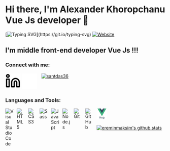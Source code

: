 # Hi there, I'm Alexander Khoropchanu Vue Js developer  👋

[![Typing SVG](https://readme-typing-svg.herokuapp.com?size=24&width=600&lines=Welcome+👋+to+my+gitHub+profile!)](https://git.io/typing-svg)
[![Website](https://img.shields.io/website?label=linkedin&style=for-the-badge&url=https%3A%2F%2Fcodestackr.com)](https://www.linkedin.com/in/alexander-horopchanu-2bb394210/)


## I'm middle front-end developer Vue Js !!!

[//]: # (- 🔭 Check out my VS Code course: [Become A VS Code SuperHero!][course]!)

[//]: # (- 🌱 I’m currently learning everything 🤣)

[//]: # (- 👯 I’m looking to collaborate with other content creators)

[//]: # (- 🥅 2022 Goals: Learn more about web3)

[//]: # (- ⚡ Fun fact: I love to draw and play guitar / drums)

[//]: # (- 😻 Check out the NFT collection I created: )

### Connect with me:

[![website](./img/linkedin-light.svg)](https://www.linkedin.com/in/alexander-horopchanu-2bb394210#gh-light-mode-only)
[![website](./img/linkedin-dark.svg)](https://www.linkedin.com/in/alexander-horopchanu-2bb394210#gh-dark-mode-only)
<a href="https://t.me/sparcoff" target="blank"><img align="top" src="https://cdn4.iconfinder.com/data/icons/socialcones/508/Telegram-512.png" alt="santdas36" height="25" width="25" style="margin-left: 10px" /></a>
### Languages and Tools:

<img align="left" alt="Visual Studio Code" width="26px" src="https://cdn.jsdelivr.net/gh/devicons/devicon/icons/vscode/vscode-original.svg" style="padding-right:10px;" />
<img align="left" alt="HTML5" width="26px" src="https://cdn.jsdelivr.net/gh/devicons/devicon/icons/html5/html5-original.svg" style="padding-right:10px;" />
<img align="left" alt="CSS3" width="26px" src="https://cdn.jsdelivr.net/gh/devicons/devicon/icons/css3/css3-original.svg" style="padding-right:10px;" />
<img align="left" alt="Sass" width="26px" src="https://cdn.jsdelivr.net/gh/devicons/devicon/icons/sass/sass-original.svg" style="padding-right:10px;" />
<img align="left" alt="JavaScript" width="26px" src="https://cdn.jsdelivr.net/gh/devicons/devicon/icons/javascript/javascript-original.svg" style="padding-right:10px;" />
<img align="left" alt="Node.js" width="26px" src="https://cdn.jsdelivr.net/gh/devicons/devicon/icons/nodejs/nodejs-original.svg" style="padding-right:10px;" />
<img align="left" alt="Git" width="26px" src="https://cdn.jsdelivr.net/gh/devicons/devicon/icons/git/git-original.svg" style="padding-right:10px;" />
<a href="https://github.com/Horopchanu" target="_blank"><img align="left" alt="GitHub" width="26px" src="https://user-images.githubusercontent.com/3369400/139447912-e0f43f33-6d9f-45f8-be46-2df5bbc91289.png" style="padding-right:10px;" /></a>
<a href="https://vuejs.org/" target="_blank"> <img src="https://raw.githubusercontent.com/devicons/devicon/master/icons/vuejs/vuejs-original-wordmark.svg" alt="vuejs" width="33"/> </a>


</br>

<a href="https://github.com/horopchanu/github-readme-stats">

<img align="center" src="https://github-readme-stats.anuraghazra1.vercel.app/api?username=horopchanu&prs=true&count_private=true&show_icons=true&include_all_commits=true&theme=radical"      
alt="ereminmaksim's github stats" />


